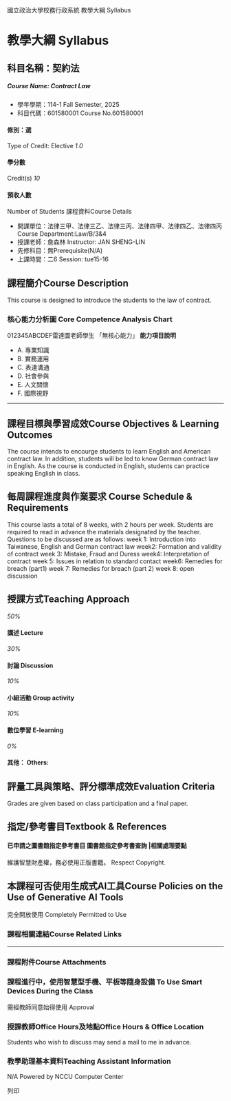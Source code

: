 國立政治大學校務行政系統 教學大綱 Syllabus
# 教學大綱 Syllabus
##  科目名稱：契約法
#####  Course Name: Contract Law
  * 學年學期：114-1 Fall Semester, 2025 
  * 科目代碼：601580001 Course No.601580001


#### 修別：選
Type of Credit: Elective 
_1.0_
#### 學分數
Credit(s)
_10_
#### 預收人數
Number of Students
課程資料Course Details
  * 開課單位：法律三甲、法律三乙、法律三丙、法律四甲、法律四乙、法律四丙 Course Department:Law/B/3&4 
  * 授課老師：詹森林 Instructor: JAN SHENG-LIN 
  * 先修科目：無Prerequisite(N/A)
  * 上課時間：二6 Session: tue15-16


##  課程簡介Course Description
This course is designed to introduce the students to the law of contract. 
###  核心能力分析圖 Core Competence Analysis Chart
012345ABCDEF雷達圖老師學生
「無核心能力」 
**能力項目說明**
  * A. 專業知識
  * B. 實務運用
  * C. 表達溝通
  * D. 社會參與
  * E. 人文關懷
  * F. 國際視野


* * *
##  課程目標與學習成效Course Objectives & Learning Outcomes 
The course intends to encourge students to learn English and American contract law. In addition, students will be led to know German contract law in English.
As the course is conducted in English, students can practice speaking English in class.
##  每周課程進度與作業要求 Course Schedule & Requirements
This course lasts a total of 8 weeks, with 2 hours per week. 
Students are required to read in advance the materials designated by the teacher. 
Questions to be discussed are as follows:
week 1: Introduction into Taiwanese, English and German contract law
week2: Formation and validity of contract
week 3: Mistake, Fraud and Duress
week4: Interpretation of contract 
week 5: Issues in relation to standard contact
week6: Remedies for breach (part1)
week 7: Remedies for breach (part 2)
week 8: open discussion
##  授課方式Teaching Approach
_50%_
####  講述 Lecture
_30%_
####  討論 Discussion
_10%_
####  小組活動 Group activity
_10%_
####  數位學習 E-learning
_0%_
####  其他： Others:
##  評量工具與策略、評分標準成效Evaluation Criteria
Grades are given based on class participation and a final paper. 
##  指定/參考書目Textbook & References
####  已申請之圖書館指定參考書目  圖書館指定參考書查詢 |相關處理要點
維護智慧財產權，務必使用正版書籍。 Respect Copyright.
##  本課程可否使用生成式AI工具Course Policies on the Use of Generative AI Tools
完全開放使用 Completely Permitted to Use
###  課程相關連結Course Related Links
* * *
###  課程附件Course Attachments
###  課程進行中，使用智慧型手機、平板等隨身設備 To Use Smart Devices During the Class
需經教師同意始得使用  Approval
###  授課教師Office Hours及地點Office Hours & Office Location
Students who wish to discuss may send a mail to me in advance. 
###  教學助理基本資料Teaching Assistant Information
N/A
Powered by NCCU Computer Center
  
列印
